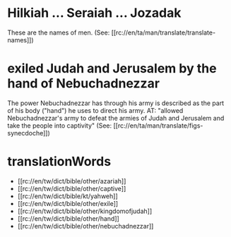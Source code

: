 # Hilkiah ... Seraiah ... Jozadak

These are the names of men. (See: [[rc://en/ta/man/translate/translate-names]])

# exiled Judah and Jerusalem by the hand of Nebuchadnezzar

The power Nebuchadnezzar has through his army is described as the part of his body ("hand") he uses to direct his army. AT: "allowed Nebuchadnezzar's army to defeat the armies of Judah and Jerusalem and take the people into captivity" (See: [[rc://en/ta/man/translate/figs-synecdoche]])

# translationWords

* [[rc://en/tw/dict/bible/other/azariah]]
* [[rc://en/tw/dict/bible/other/captive]]
* [[rc://en/tw/dict/bible/kt/yahweh]]
* [[rc://en/tw/dict/bible/other/exile]]
* [[rc://en/tw/dict/bible/other/kingdomofjudah]]
* [[rc://en/tw/dict/bible/other/hand]]
* [[rc://en/tw/dict/bible/other/nebuchadnezzar]]